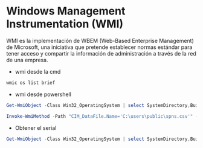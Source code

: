 # Windows Management Instrumentation (WMI)

WMI es la implementación de WBEM (Web-Based Enterprise Management) de Microsoft, una iniciativa que pretende establecer normas estándar para tener acceso y compartir la información de administración a través de la red de una empresa.

- wmi desde la cmd

```cmd
wmic os list brief
```

- wmi desde powershell

```powershell
Get-WmiObject -Class Win32_OperatingSystem | select SystemDirectory,BuildNumber,SerialNumber,Version | ft
```

```powershell
Invoke-WmiMethod -Path "CIM_DataFile.Name='C:\users\public\spns.csv'" -Name Rename -ArgumentList "C:\Users\Public\kerberoasted_users.csv"
```

- Obtener el serial

```powershell
Get-WmiObject -Class Win32_OperatingSystem | select SystemDirectory,BuildNumber,SerialNumber,Version | ft
```



